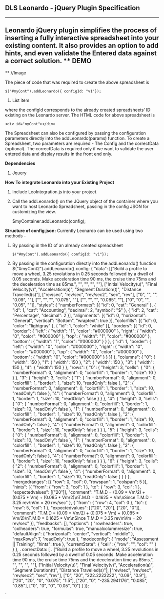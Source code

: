**DLS Leonardo - jQuery Plugin Specification**
--------------------------
----------
Leonardo jQuery plugin simplifies the process of inserting a fully interactive spreadsheet into your existing content. It also provides an option to add hints, and even validate the Entered data against a correct solution.
**
DEMO
----
**
//Image

The piece of code that was required to create the above spreadsheet is

    $("#myCont").addLeonardo({ configId: "v1"});

 1. List item

where the configId corresponds to the already created spreadsheets' ID existing on the Leonardo server. The HTML code for above spreadsheet is

    <div id="myCont"></div>

The Spreadsheet can also be configured by passing the configuration parameters directly into the addLeonardo(params) function. To create a Spreadsheet, two parameters are required - The  Config and the correctData (optional). The correctData is required only if we want to validate the user entered data and display results in the front end only.


**Dependencies**

 1. Jquery
 
**How To integrate Leonardo into your Existing Project**

 1. Include LeoIntegration.js into your project.
 2. Call the addLeonardo() on the JQuery object of the container where you want to host Leonardo Spreadsheet, passing in the config JSON for customizing the view.

    $myContainer.addLeonardo(config);

**Structure of config json:**
Currently Leonardo can be used using two methods -

 1. By passing in the ID of an already created spreadsheet
 
		$("#myCont").addLeonardo({ configId: "v1"}); 

2. By passing in the configuration directly into the addLeonardo() function
  $("#myCont2").addLeonardo({
         config: {
                "data": [["Build a profile to move a wheel, 3.25 revolutions in 0.25 seconds followed by a dwell of 0.05 seconds. Make acceleration time 90 ms, the cruise time 75ms and the deceleration time as 85ms.", "", "", "", ""], ["Initial Velocity(u)", "Final Velocity(v)", "Acceleration(a)", "Segment Duration(t)", "Distance Travelled(s)"], ["rev/sec", "rev/sec", "rev/sec2", "sec", "rev"], ["0", "", "", "0.09", ""], ["", "", "", "0.075", ""], ["", "", "", "0.085", ""], ["0", "0", "", "0.05", ""]], "styles": { "numberFormats": [{ "id": 0, "cat": "General" }, { "id": 1, "cat": "Accounting", "decimal": 2, "symbol": "$" }, { "id": 2, "cat": "Percentage", "decimal": 2 }], "alignments": [{ "id": 0, "horizontal": "General", "vertical": "Bottom", "wraptext": true }], "colorfills": [{ "id": 0, "color": "lightgray" }, { "id": 1, "color": "white" }], "borders": [{ "id": 0, "border": { "left": { "width": "1", "color": "#000000" }, "right": { "width": "0", "color": "#000000" }, "top": { "width": "1", "color": "#000000" }, "bottom": { "width": "1", "color": "#000000" } } }, { "id": 1, "border": { "left": { "width": "0", "color": "#000000" }, "right": { "width": "0", "color": "#000000" }, "top": { "width": "0", "color": "#000000" }, "bottom": { "width": "0", "color": "#000000" } } }] }, "columns": { "0": { "width": 150 }, "1": { "width": 150 }, "2": { "width": 150 }, "3": { "width": 150 }, "4": { "width": 150 } }, "rows": { "0": { "height": 3, "cells": { "0": { "numberFormat": 0, "alignment": 0, "colorfill": 1, "border": 1, "size": 10 } } }, "3": { "height": 3, "cells": { "1": { "numberFormat": 0, "alignment": 0, "colorfill": 1, "border": 1, "size": 10, "readOnly": false }, "2": { "numberFormat": 0, "alignment": 0, "colorfill": 1, "border": 1, "size": 10, "readOnly": false }, "4": { "numberFormat": 0, "alignment": 0, "colorfill": 1, "border": 1, "size": 10, "readOnly": false } } }, "4": { "height": 3, "cells": { "0": { "numberFormat": 0, "alignment": 0, "colorfill": 1, "border": 1, "size": 10, "readOnly": false }, "1": { "numberFormat": 0, "alignment": 0, "colorfill": 1, "border": 1, "size": 10, "readOnly": false }, "2": { "numberFormat": 0, "alignment": 0, "colorfill": 1, "border": 1, "size": 10, "readOnly": false }, "4": { "numberFormat": 0, "alignment": 0, "colorfill": 1, "border": 1, "size": 10, "readOnly": false } } }, "5": { "height": 3, "cells": { "0": { "numberFormat": 0, "alignment": 0, "colorfill": 1, "border": 1, "size": 10, "readOnly": false }, "1": { "numberFormat": 0, "alignment": 0, "colorfill": 1, "border": 1, "size": 10, "readOnly": false }, "2": { "numberFormat": 0, "alignment": 0, "colorfill": 1, "border": 1, "size": 10, "readOnly": false }, "4": { "numberFormat": 0, "alignment": 0, "colorfill": 1, "border": 1, "size": 10, "readOnly": false } } }, "6": { "height": 3, "cells": { "2": { "numberFormat": 0, "alignment": 0, "colorfill": 1, "border": 1, "size": 10, "readOnly": false }, "4": { "numberFormat": 0, "alignment": 0, "colorfill": 1, "border": 1, "size": 10, "readOnly": false } } } }, "mergedranges": [{ "row": 0, "col": 0, "rowspan": 1, "colspan": 5 }], "hints": [{ "from": { "row": 3, "col": 1 }, "to": { "row": 3, "col": 1 }, "expectedvalues": [["20"]], "comment": "T.M.D = (0.09 * Vm/2) + (0.075 * Vm) + (0.085 * Vm/2)\nT.M.D = 0.1625 * Vm\nSince T.M.D = 3.25 rev\nVm = 20 rev/sec" }, { "from": { "row": 4, "col": 0 }, "to": { "row": 5, "col": 1 }, "expectedvalues": [["20", "20"], ["20", "0"]], "comment": "T.M.D = (0.09 * Vm/2) + (0.075 * Vm) + (0.085 * Vm/2)\nT.M.D = 0.1625 * Vm\nSince T.M.D = 3.25 rev\nVm = 20 rev/sec" }], "feedbacks": [], "options": { "rowheaders": true, "colheaders": true, "formulas": true, "manualcolumnresize": true, "defaultAlign": { "horizontal": "center", "vertical": "middle" }, "maxRows": 7, "readOnly": true }, "modeconfig": { "mode": "Assessment || Training", "hints": true }, "currentState": { "cell": { "row": "", "col": "" } }
         },
.	            correctData: [
.	                ["Build a profile to move a wheel, 3.25 revolutions in 0.25 seconds followed by a dwell of 0.05 seconds. Make acceleration time 90 ms, the cruise time 75ms and the deceleration time as 85ms.", "", "", "", ""], ["Initial Velocity(u)", "Final Velocity(v)", "Acceleration(a)", "Segment Duration(t)", "Distance Travelled(s)"], ["rev/sec", "rev/sec", "rev/sec2", "sec", "rev"], ["0", "20", "222.2222222", "0.09", "0.9"], ["20", "20", "0", "0.075", "1.5"], ["20", "0", "-235.2941176", "0.085", "0.85"], ["0", "0", "0", "0.05", "0"]
	            ]
        });

`

































































































































































































































































































































































































































































































































































































































